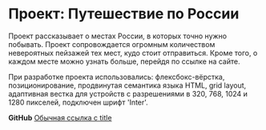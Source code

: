 # Проект: Путешествие по России

Проект рассказывает о местах России, в которых точно нужно побывать. 
Проект сопровождается огромным количеством невероятных пейзажей тех мест, кудо стоит отправиться. 
Кроме того, о каждом месте можно узнать больше, перейдя по ссылке на сайте.

При разработке проекта использовались: флексбокс-вёрстка, позиционирование, 
продвинутая семантика языка HTML, grid layout, адаптивная вестка для устройств 
с разрешениями в 320, 768, 1024 и 1280 пикселей, подключен шрифт 'Inter'.

**GitHub**
[Обычная ссылка с title](https://alrgal.github.io/russian-travel/ "Ссылка на проект: Путешествие по России")